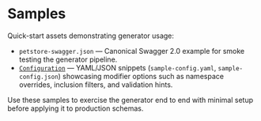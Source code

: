 # Samples

Quick-start assets demonstrating generator usage:
- `petstore-swagger.json` — Canonical Swagger 2.0 example for smoke testing the generator pipeline.
- [`Configuration`](Configuration/context.md) — YAML/JSON snippets (`sample-config.yaml`, `sample-config.json`) showcasing
  modifier options such as namespace overrides, inclusion filters, and validation hints.

Use these samples to exercise the generator end to end with minimal setup before applying it to production schemas.
